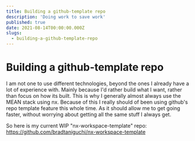 ```yaml
---
title: Building a github-template repo
description: 'Doing work to save work'
published: true
date: 2021-08-14T00:00:00.000Z
slugs:
  - building-a-github-template-repo
---
```


# Building a github-template repo

I am not one to use different technologies, beyond the ones I already have a lot of experience with. Mainly because I'd rather build what I want, rather than focus on 
how its built. This is why I generally almost always use the MEAN stack using nx. Because of this I really should of been using github's repo template feature this whole time.
As it should allow me to get going faster, without worrying about getting all the same stuff I always get.

So here is my current WIP "nx-workspace-template" repo:
https://github.com/bradtaniguchi/nx-workspace-template
